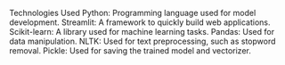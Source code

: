 Technologies Used
Python: Programming language used for model development.
Streamlit: A framework to quickly build web applications.
Scikit-learn: A library used for machine learning tasks.
Pandas: Used for data manipulation.
NLTK: Used for text preprocessing, such as stopword removal.
Pickle: Used for saving the trained model and vectorizer.